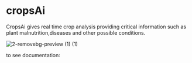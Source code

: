 # cropsAi
CropsAi gives real time crop analysis providing critical information such as plant malnutrition,diseases and other possible conditions.

![2-removebg-preview (1) (1)](https://github.com/jprrrr/cropsAi/assets/134877254/b05657a1-ebf1-46be-be5a-8473859a562e)

to see documentation:
